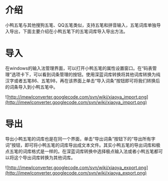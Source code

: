 # 介绍 #

小鸭五笔与其他搜狗五笔、QQ五笔类似，支持五笔和拼音输入，五笔词库单独导入导出，下面主要介绍在小鸭五笔下的五笔词库导入导出方法。


# 导入 #

在windows的输入法管理界面，可以打开小鸭五笔的属性设置窗口。在“码表管理”选项卡下，可以看到词条管理的按钮。使用深蓝词库转换将其他词库转换为纯汉字或者五笔86、五笔98，再在该界面上单击“导入词条”按钮即可将我们转换后的词条导入到小鸭五笔中。

![http://imewlconverter.googlecode.com/svn/wiki/xiaoya_import.png](http://imewlconverter.googlecode.com/svn/wiki/xiaoya_import.png)


# 导出 #

导出小鸭五笔的词库也是在同一个界面，单击“导出词条”按钮下的“导出所有字词”按钮，即可将小鸭五笔的词库导出成文本文件。其实小鸭五笔的导出词库和极点五笔的词库格式是一样的。在深蓝词库转换中选择极点输入法或者小鸭五笔都可以将这个导出词库转换为其他词库。

![http://imewlconverter.googlecode.com/svn/wiki/xiaoya_export.png](http://imewlconverter.googlecode.com/svn/wiki/xiaoya_export.png)